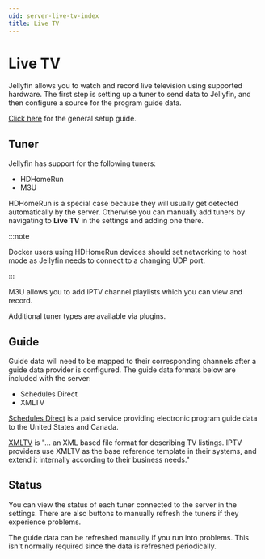 ```yaml
---
uid: server-live-tv-index
title: Live TV
---
```


# Live TV

Jellyfin allows you to watch and record live television using supported hardware. The first step is setting up a tuner to send data to Jellyfin, and then configure a source for the program guide data.

[Click here](/docs/general/server/live-tv/setup-guide) for the general setup guide.

## Tuner

Jellyfin has support for the following tuners:

- HDHomeRun
- M3U

HDHomeRun is a special case because they will usually get detected automatically by the server. Otherwise you can manually add tuners by navigating to **Live TV** in the settings and adding one there.

:::note

Docker users using HDHomeRun devices should set networking to host mode as Jellyfin needs to connect to a changing UDP port.

:::

M3U allows you to add IPTV channel playlists which you can view and record.

Additional tuner types are available via plugins.

## Guide

Guide data will need to be mapped to their corresponding channels after a guide data provider is configured. The guide data formats below are included with the server:

- Schedules Direct
- XMLTV

[Schedules Direct](http://www.schedulesdirect.org) is a paid service providing electronic program guide data to the United States and Canada.

[XMLTV](http://wiki.xmltv.org/index.php/Main_Page) is "... an XML based file format for describing TV listings. IPTV providers use XMLTV as the base reference template in their systems, and extend it internally according to their business needs."

## Status

You can view the status of each tuner connected to the server in the settings. There are also buttons to manually refresh the tuners if they experience problems.

The guide data can be refreshed manually if you run into problems. This isn't normally required since the data is refreshed periodically.
